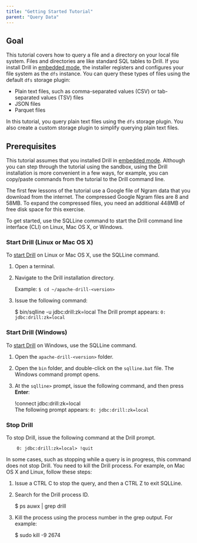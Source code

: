 ```yaml
---
title: "Getting Started Tutorial"
parent: "Query Data"
---
```


## Goal

This tutorial covers how to query a file and a directory on your local file
system. Files and directories are like standard SQL tables to Drill. If you
install Drill in [embedded
mode](/drill/docs/installing-drill-in-embedded-mode), the
installer registers and configures your file system as the `dfs` instance.
You can query these types of files using the default `dfs` storage plugin:

  * Plain text files, such as comma-separated values (CSV) or tab-separated values (TSV) files
  * JSON files
  * Parquet files

In this tutorial, you query plain text files using the `dfs` storage plugin. You also create a custom storage
plugin to simplify querying plain text files.

## Prerequisites

This tutorial assumes that you installed Drill in [embedded
mode](/drill/docs/installing-drill-in-embedded-mode). Although
you can step through the tutorial using the sandbox, using the Drill
installation is more convenient in a few ways, for example, you can copy/paste
commands from the tutorial to the Drill command line.   

The first few lessons of the tutorial
use a Google file of Ngram data that you download from the internet. The
compressed Google Ngram files are 8 and 58MB. To expand the compressed files,
you need an additional 448MB of free disk space for this exercise.

To get started, use the SQLLine command to start the Drill command line
interface (CLI) on Linux, Mac OS X, or Windows.

### Start Drill (Linux or Mac OS X)

To [start Drill](/drill/docs/starting-stopping-drill) on Linux
or Mac OS X, use the SQLLine command.

  1. Open a terminal.
  2. Navigate to the Drill installation directory.
  
     Example: `$ cd ~/apache-drill-<version>`
  3. Issue the following command:
  
        $ bin/sqlline -u jdbc:drill:zk=local
     The Drill prompt appears: `0: jdbc:drill:zk=local`

### Start Drill (Windows)

To [start Drill](/confluence/pages/viewpage.action?pageId=44994063) on
Windows, use the SQLLine command.

  1. Open the `apache-drill-<version>` folder.
  2. Open the `bin` folder, and double-click on the `sqlline.bat` file. The Windows command prompt opens.
  3. At the `sqlline>` prompt, issue the following command, and then press **Enter**:
  
        !connect jdbc:drill:zk=local  
     The following prompt appears: `0: jdbc:drill:zk=local`

### Stop Drill

To stop Drill, issue the following command at the Drill prompt.

        0: jdbc:drill:zk=local> !quit

In some cases, such as stopping while a query is in progress, this command does not stop Drill. You need to kill the Drill process. For example, on Mac OS X and Linux, follow
these steps:

  1. Issue a CTRL C to stop the query, and then a CTRL Z to exit SQLLine.
  2. Search for the Drill process ID.
  
        $ ps auwx | grep drill
  3. Kill the process using the process number in the grep output. For example:

        $ sudo kill -9 2674

